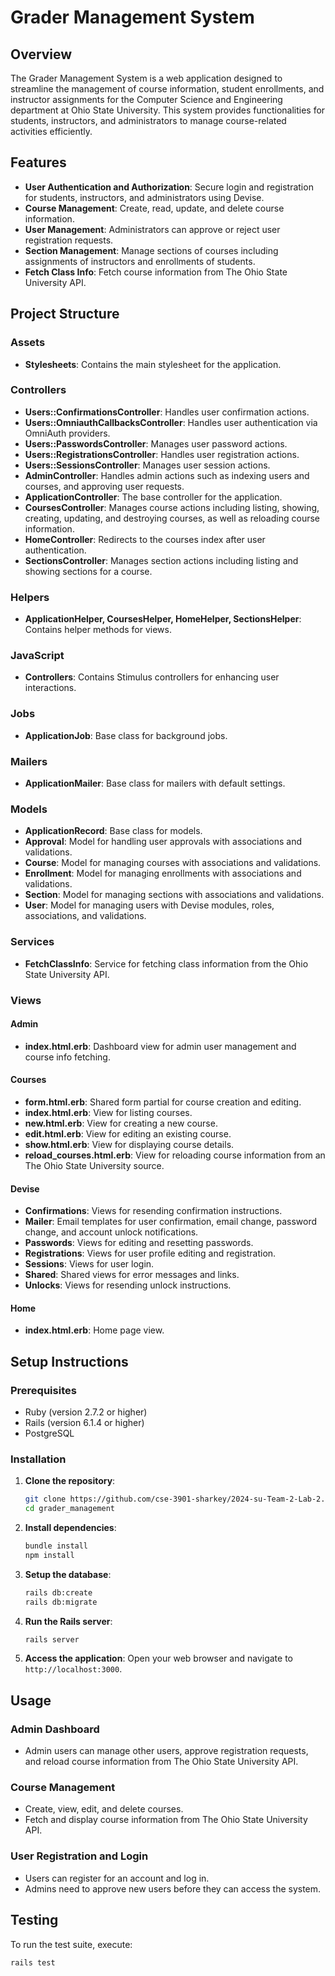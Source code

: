 # Grader Management System

## Overview

The Grader Management System is a web application designed to streamline the management of course information, student enrollments, and instructor assignments for the Computer Science and Engineering department at Ohio State University. This system provides functionalities for students, instructors, and administrators to manage course-related activities efficiently.

## Features

- **User Authentication and Authorization**: Secure login and registration for students, instructors, and administrators using Devise.
- **Course Management**: Create, read, update, and delete course information.
- **User Management**: Administrators can approve or reject user registration requests.
- **Section Management**: Manage sections of courses including assignments of instructors and enrollments of students.
- **Fetch Class Info**: Fetch course information from The Ohio State University API.

## Project Structure

### Assets

- **Stylesheets**: Contains the main stylesheet for the application.

### Controllers

- **Users::ConfirmationsController**: Handles user confirmation actions.
- **Users::OmniauthCallbacksController**: Handles user authentication via OmniAuth providers.
- **Users::PasswordsController**: Manages user password actions.
- **Users::RegistrationsController**: Handles user registration actions.
- **Users::SessionsController**: Manages user session actions.
- **AdminController**: Handles admin actions such as indexing users and courses, and approving user requests.
- **ApplicationController**: The base controller for the application.
- **CoursesController**: Manages course actions including listing, showing, creating, updating, and destroying courses, as well as reloading course information.
- **HomeController**: Redirects to the courses index after user authentication.
- **SectionsController**: Manages section actions including listing and showing sections for a course.

### Helpers

- **ApplicationHelper, CoursesHelper, HomeHelper, SectionsHelper**: Contains helper methods for views.

### JavaScript

- **Controllers**: Contains Stimulus controllers for enhancing user interactions.

### Jobs

- **ApplicationJob**: Base class for background jobs.

### Mailers

- **ApplicationMailer**: Base class for mailers with default settings.

### Models

- **ApplicationRecord**: Base class for models.
- **Approval**: Model for handling user approvals with associations and validations.
- **Course**: Model for managing courses with associations and validations.
- **Enrollment**: Model for managing enrollments with associations and validations.
- **Section**: Model for managing sections with associations and validations.
- **User**: Model for managing users with Devise modules, roles, associations, and validations.

### Services

- **FetchClassInfo**: Service for fetching class information from the Ohio State University API.

### Views

#### Admin

- **index.html.erb**: Dashboard view for admin user management and course info fetching.

#### Courses

- **form.html.erb**: Shared form partial for course creation and editing.
- **index.html.erb**: View for listing courses.
- **new.html.erb**: View for creating a new course.
- **edit.html.erb**: View for editing an existing course.
- **show.html.erb**: View for displaying course details.
- **reload_courses.html.erb**: View for reloading course information from an The Ohio State University source.

#### Devise

- **Confirmations**: Views for resending confirmation instructions.
- **Mailer**: Email templates for user confirmation, email change, password change, and account unlock notifications.
- **Passwords**: Views for editing and resetting passwords.
- **Registrations**: Views for user profile editing and registration.
- **Sessions**: Views for user login.
- **Shared**: Shared views for error messages and links.
- **Unlocks**: Views for resending unlock instructions.

#### Home

- **index.html.erb**: Home page view.

## Setup Instructions

### Prerequisites

- Ruby (version 2.7.2 or higher)
- Rails (version 6.1.4 or higher)
- PostgreSQL

### Installation

1. **Clone the repository**:
    ```sh
    git clone https://github.com/cse-3901-sharkey/2024-su-Team-2-Lab-2.git
    cd grader_management
    ```

2. **Install dependencies**:
    ```sh
    bundle install
    npm install
    ```

3. **Setup the database**:
    ```sh
    rails db:create
    rails db:migrate
    ```

4. **Run the Rails server**:
    ```sh
    rails server
    ```

5. **Access the application**:
    Open your web browser and navigate to `http://localhost:3000`.

## Usage

### Admin Dashboard

- Admin users can manage other users, approve registration requests, and reload course information from The Ohio State University API.

### Course Management

- Create, view, edit, and delete courses.
- Fetch and display course information from The Ohio State University API.

### User Registration and Login

- Users can register for an account and log in.
- Admins need to approve new users before they can access the system.

## Testing

To run the test suite, execute:
```sh
rails test

